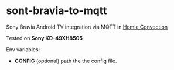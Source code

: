# sont-bravia-to-mqtt

Sony Bravia Android TV integration via MQTT in [Homie Convection](https://homieiot.github.io/)

Tested on **Sony KD-49XH8505**

Env variables:
 * **CONFIG** (optional) path the the config file.